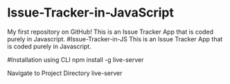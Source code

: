 # Issue-Tracker-in-JavaScript
My first repository on GitHub! This is an Issue Tracker App that is coded purely in Javascript.
#Issue-Tracker-in-JS
This is an Issue Tracker App that is coded purely in Javascript.

#Installation using CLI
npm install -g live-server

Navigate to Project Directory live-server
